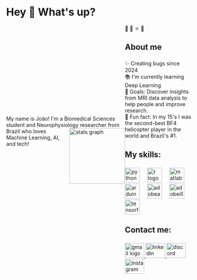 <h1 align="left">Hey 👋 What's up?</h1>

<div style="display: flex; align-items: center; flex-wrap: nowrap;">
  <!-- Texto antes da caixa -->
  <p align="left" style="margin: 0;">My name is João! I'm a Biomedical Sciences student and Neurophysiology researcher <img align="right" src="https://github-readme-stats.vercel.app/api?username=augustxj&hide_title=false&hide_rank=true&show_icons=true&include_all_commits=true&count_private=true&disable_animations=false&theme=gotham&locale=en&hide_border=true&order=1&custom_title=The%20Road%20So%20Far:" height="150" alt="stats graph" /> from Brazil who loves Machine Learning, AI, and tech!</p>
<div>
🔬 🧪 ⚛︎ 🧬
<h2 align="left">About me</h2>

###

<p align="left">✨ Creating bugs since 2024<br>📚 I'm currently learning Deep Learning<br>🎯 Goals: Discover insights from MRI data analysis to help people and improve research.<br>🎲 Fun fact: In my 15's I was the second-best BF4 helicopter player in the world and Brazil's #1.</p>

###

<h2 align="left">My skills:</h2>

###

<div align="left">
  <img src="https://skillicons.dev/icons?i=py" height="40" alt="python logo"  />
  <img width="12" />
  <img src="https://skillicons.dev/icons?i=r" height="40" alt="r logo"  />
  <img width="12" />
  <img src="https://skillicons.dev/icons?i=matlab" height="40" alt="matlab logo"  />
  <img width="12" />
  <img src="https://skillicons.dev/icons?i=arduino" height="40" alt="arduino logo"  />
  <img width="12" />
  <img src="https://cdn.simpleicons.org/adobeaftereffects/9999FF" height="40" alt="adobeaftereffects logo"  />
  <img width="12" />
  <img src="https://skillicons.dev/icons?i=ai" height="40" alt="adobeillustrator logo"  />
  <img width="12" />
  <img src="https://skillicons.dev/icons?i=tensorflow" height="40" alt="tensorflow logo"  />
</div>

###

<h2 align="left">Contact me:</h2>

###

<div align="left">
  <a href="mailto:joao.gonzaga@sou.unifal-mg.edu.br" target="_blank">
    <img src="https://raw.githubusercontent.com/maurodesouza/profile-readme-generator/master/src/assets/icons/social/gmail/default.svg" width="52" height="40" alt="gmail logo" />
  </a>
  <a href="https://www.linkedin.com/in/joao-augusto-ferreira-gonzaga/" target="_blank">
    <img src="https://raw.githubusercontent.com/maurodesouza/profile-readme-generator/master/src/assets/icons/social/linkedin/default.svg" width="52" height="40" alt="linkedin logo" />
  </a>
  <a href="https://discordapp.com/users/429341529098944512" target="_blank">
    <img src="https://raw.githubusercontent.com/maurodesouza/profile-readme-generator/master/src/assets/icons/social/discord/default.svg" width="52" height="40" alt="discord logo" />
  </a>
  <a href="https://www.instagram.com/augustxj" target="_blank">
    <img src="https://raw.githubusercontent.com/maurodesouza/profile-readme-generator/master/src/assets/icons/social/instagram/default.svg" width="52" height="40" alt="instagram logo" />
  </a>
</div>
